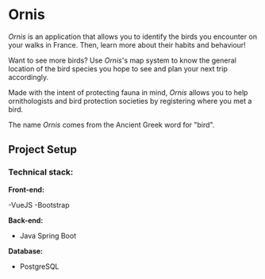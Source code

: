 # Ornis

_Ornis_ is an application that allows you to identify the birds you encounter on your walks in France. Then, learn more about their habits and behaviour! 

Want to see more birds? Use _Ornis_'s map system to know the general location of the bird species you hope to see and plan your next trip accordingly.

Made with the intent of protecting fauna in mind, _Ornis_ allows you to help ornithologists and bird protection societies by registering where you met a bird.

The name _Ornis_ comes from the Ancient Greek word for "bird".

## Project Setup

### Technical stack:

**Front-end:**

-VueJS
-Bootstrap

**Back-end:**

- Java Spring Boot

**Database:**

- PostgreSQL
